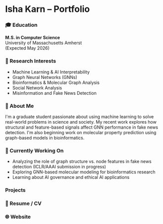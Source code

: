 # Isha Karn – Portfolio

### 🎓 Education  
**M.S. in Computer Science**  
University of Massachusetts Amherst  
(Expected May 2026)

### 🔬 Research Interests  
- Machine Learning & AI Interpretability  
- Graph Neural Networks (GNNs)  
- Bioinformatics & Molecular Graph Analysis  
- Social Network Analysis  
- Misinformation and Fake News Detection

### 🧠 About Me  
I'm a graduate student passionate about using machine learning to solve real-world problems in science and society. My recent work explores how structural and feature-based signals affect GNN performance in fake news detection. I'm also beginning work on molecular property prediction using graph-based models in bioinformatics.

### 📌 Currently Working On  
- Analyzing the role of graph structure vs. node features in fake news detection (ICLR/AAAI submission in progress)  
- Exploring GNN-based molecular modeling for bioinformatics research  
- Learning about AI governance and ethical AI applications

### Projects


### 📄 Resume / CV



### 🌐 Website
